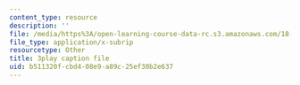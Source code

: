 ```yaml
---
content_type: resource
description: ''
file: /media/https%3A/open-learning-course-data-rc.s3.amazonaws.com/18-02-multivariable-calculus-fall-2007/b511320fcbd408e9a89c25ef30b2e637_PnPIqh7Frlw.srt
file_type: application/x-subrip
resourcetype: Other
title: 3play caption file
uid: b511320f-cbd4-08e9-a89c-25ef30b2e637
---
```

